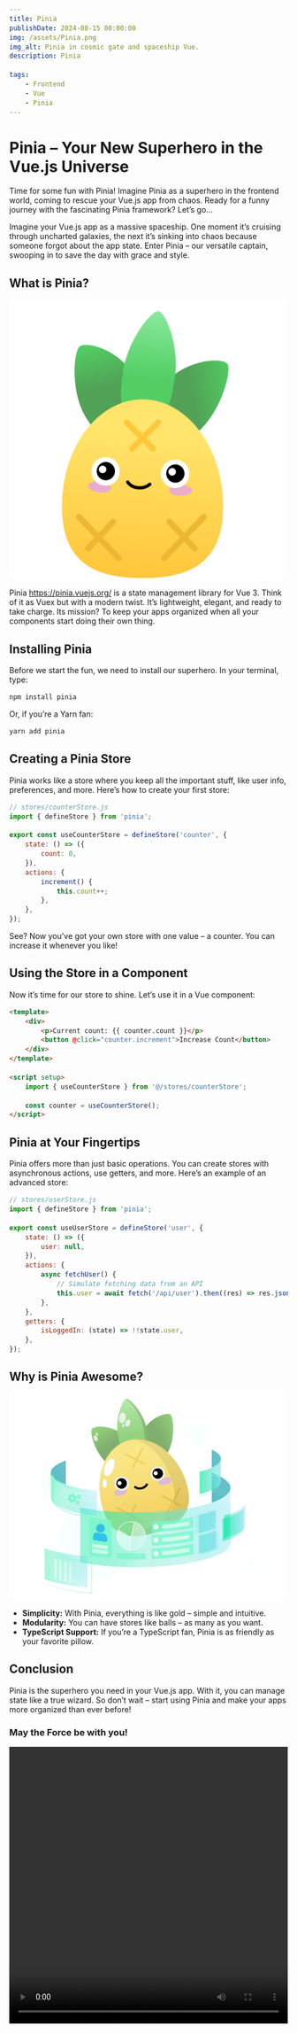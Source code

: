 ```yaml
---
title: Pinia
publishDate: 2024-08-15 00:00:00
img: /assets/Pinia.png
img_alt: Pinia in cosmic gate and spaceship Vue.
description: Pinia

tags:
    - Frontend
    - Vue
    - Pinia
---
```


# Pinia – Your New Superhero in the Vue.js Universe

Time for some fun with Pinia! Imagine Pinia as a superhero in the frontend world, coming to rescue your Vue.js app from chaos. Ready for a funny journey with the fascinating Pinia framework? Let’s go…

Imagine your Vue.js app as a massive spaceship. One moment it’s cruising through uncharted galaxies, the next it’s sinking into chaos because someone forgot about the app state. Enter Pinia – our versatile captain, swooping in to save the day with grace and style.

## What is Pinia?

![Pinia3.png](../../assets/Pinia3.png)

Pinia https://pinia.vuejs.org/ is a state management library for Vue 3. Think of it as Vuex but with a modern twist. It’s lightweight, elegant, and ready to take charge. Its mission? To keep your apps organized when all your components start doing their own thing.

## Installing Pinia

Before we start the fun, we need to install our superhero. In your terminal, type:

```bash
npm install pinia
```

Or, if you’re a Yarn fan:

```bash
yarn add pinia
```

## Creating a Pinia Store

Pinia works like a store where you keep all the important stuff, like user info, preferences, and more. Here’s how to create your first store:

```js
// stores/counterStore.js
import { defineStore } from 'pinia';

export const useCounterStore = defineStore('counter', {
    state: () => ({
        count: 0,
    }),
    actions: {
        increment() {
            this.count++;
        },
    },
});
```

See? Now you’ve got your own store with one value – a counter. You can increase it whenever you like!

## Using the Store in a Component

Now it’s time for our store to shine. Let’s use it in a Vue component:

```html
<template>
    <div>
        <p>Current count: {{ counter.count }}</p>
        <button @click="counter.increment">Increase Count</button>
    </div>
</template>

<script setup>
    import { useCounterStore } from '@/stores/counterStore';

    const counter = useCounterStore();
</script>
```

## Pinia at Your Fingertips

Pinia offers more than just basic operations. You can create stores with asynchronous actions, use getters, and more. Here’s an example of an advanced store:

```js
// stores/userStore.js
import { defineStore } from 'pinia';

export const useUserStore = defineStore('user', {
    state: () => ({
        user: null,
    }),
    actions: {
        async fetchUser() {
            // Simulate fetching data from an API
            this.user = await fetch('/api/user').then((res) => res.json());
        },
    },
    getters: {
        isLoggedIn: (state) => !!state.user,
    },
});
```

## Why is Pinia Awesome?

![Pinia2.png](../../assets/Pinia2.png)

-   **Simplicity:** With Pinia, everything is like gold – simple and intuitive.
-   **Modularity:** You can have stores like balls – as many as you want.
-   **TypeScript Support:** If you’re a TypeScript fan, Pinia is as friendly as your favorite pillow.

## Conclusion

Pinia is the superhero you need in your Vue.js app. With it, you can manage state like a true wizard. So don’t wait – start using Pinia and make your apps more organized than ever before!

### May the Force be with you!

<video width="100%" height="500" controls>
  <source src="/assets/Pinia.mp4" type="video/mp4">
</video>
